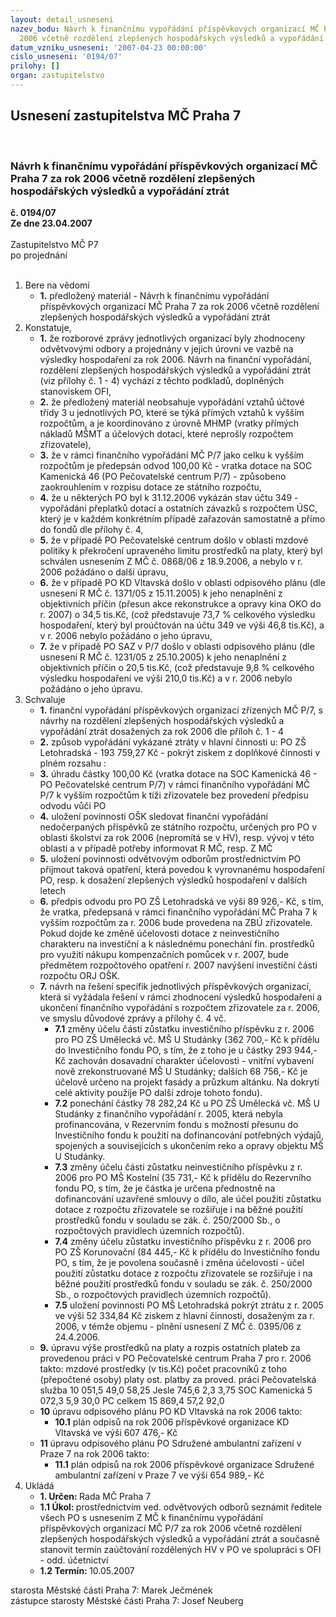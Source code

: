 ```yaml
---
layout: detail_usneseni
nazev_bodu: Návrh k finančnímu vypořádání příspěvkových organizací MČ Praha 7 za rok
  2006 včetně rozdělení zlepšených hospodářských výsledků a vypořádání ztrát
datum_vzniku_usneseni: '2007-04-23 00:00:00'
cislo_usneseni: '0194/07'
prilohy: []
organ: zastupitelstvo
---
```

<div id="ucUsn_pList" class="usn">
	<span><h2>Usnesení zastupitelstva MČ Praha 7 </h2>
<br></span><div class="standBody">
<span><h3>Návrh k finančnímu vypořádání příspěvkových organizací MČ Praha 7 za rok 2006 včetně rozdělení zlepšených hospodářských výsledků a vypořádání ztrát</h3></span><div class="center">
		<strong>č. 0194/07</strong><br>
	</div>
<div class="center">
		<strong>Ze dne 23.04.2007</strong><br><br>
	</div>Zastupitelstvo MČ P7<br> po projednání<br><br><ol>
<li>Bere na vědomí<ul><li>
<strong>1.</strong> předložený materiál - Návrh k finančnímu vypořádání příspěvkových organizací MČ Praha 7 za rok 2006 včetně rozdělení zlepšených hospodářských výsledků a vypořádání ztrát</li></ul>
</li>
<li>Konstatuje,<ul>
<li>
<strong>1.</strong> že rozborové zprávy jednotlivých organizací byly zhodnoceny odvětvovými odbory a projednány v jejich úrovni ve vazbě na výsledky hospodaření za rok 2006. Návrh na finanční vypořádání, rozdělení zlepšených hospodářských výsledků a vypořádání ztrát (viz přílohy č. 1 - 4) vychází z těchto podkladů, doplněných stanoviskem OFI,</li>
<li>
<strong>2.</strong> že předložený materiál neobsahuje vypořádání vztahů účtové třídy 3 u jednotlivých PO,  které se týká přímých vztahů k vyšším rozpočtům, a je koordinováno z úrovně MHMP (vratky přímých nákladů MŠMT a účelových dotací, které neprošly rozpočtem zřizovatele),</li>
<li>
<strong>3.</strong> že v rámci finančního vypořádání MČ P/7 jako celku k vyšším rozpočtům je předepsán odvod 100,00 Kč - vratka dotace na SOC Kamenická 46 (PO Pečovatelské centrum P/7) - způsobeno zaokrouhlením v rozpisu dotace ze státního rozpočtu,</li>
<li>
<strong>4.</strong> že u některých PO byl k 31.12.2006 vykázán stav účtu 349 - vypořádání přeplatků dotací a ostatních závazků s rozpočtem ÚSC, který je v každém konkrétním případě zařazován samostatně a přímo do fondů dle přílohy č. 4,</li>
<li>
<strong>5.</strong> že v případě PO Pečovatelské centrum došlo v oblasti mzdové politiky k překročení upraveného limitu prostředků na platy, který byl schválen usnesením Z MČ č. 0868/06 z 18.9.2006, a nebylo v r. 2006 požádáno o další úpravu,</li>
<li>
<strong>6.</strong> že v případě PO KD Vltavská došlo v oblasti odpisového plánu (dle usnesení R MČ č. 1371/05 z 15.11.2005) k jeho nenaplnění z objektivních příčin (přesun akce rekonstrukce a opravy kina OKO do r. 2007) o 34,5 tis.Kč, (což představuje 73,7 % celkového výsledku hospodaření, který byl proúčtován na účtu 349  ve výši 46,8 tis.Kč), a v r. 2006 nebylo požádáno o jeho úpravu,</li>
<li>
<strong>7.</strong> že v případě PO SAZ v P/7 došlo v oblasti odpisového plánu (dle usnesení R MČ č. 1231/05 z 25.10.2005) k jeho nenaplnění z objektivních příčin o 20,5 tis.Kč,  (což představuje 9,8 % celkového výsledku hospodaření ve výši 210,0 tis.Kč) a v r. 2006 nebylo požádáno o jeho úpravu.</li>
</ul>
</li>
<li>Schvaluje<ul>
<li>
<strong>1.</strong> finanční vypořádání příspěvkových organizací zřízených MČ P/7, s návrhy na rozdělení zlepšených hospodářských výsledků a vypořádání ztrát dosažených za rok 2006 dle příloh č. 1 - 4</li>
<li>
<strong>2.</strong> způsob vypořádání vykázané ztráty v hlavní činnosti  u:  PO ZŠ Letohradská - 193 759,27 Kč - pokrýt ziskem z doplňkové činnosti v plném rozsahu :</li>
<li>
<strong>3.</strong> úhradu částky 100,00 Kč (vratka dotace na SOC Kamenická 46 - PO Pečovatelské centrum P/7) v rámci finančního vypořádání MČ P/7 k vyšším rozpočtům k tíži zřizovatele bez provedení  předpisu odvodu vůči PO</li>
<li>
<strong>4.</strong> uložení povinnosti OŠK sledovat finanční vypořádání nedočerpaných příspěvků ze státního rozpočtu, určených pro PO v oblasti školství za rok 2006 (nepromítá se v HV), resp. vývoj v této oblasti a v případě potřeby informovat R MČ, resp. Z MČ</li>
<li>
<strong>5.</strong> uložení povinnosti odvětvovým odborům prostřednictvím PO přijmout taková opatření, která    povedou k vyrovnanému hospodaření PO, resp. k dosažení zlepšených výsledků hospodaření v dalších letech  </li>
<li>
<strong>6.</strong> předpis odvodu pro PO ZŠ Letohradská ve výši 89 926,- Kč, s tím, že vratka, předepsaná v rámci finančního vypořádání MČ Praha 7 k vyšším rozpočtům za r. 2006 bude provedena  na ZBÚ zřizovatele. Pokud dojde ke změně účelovosti dotace z neinvestičního charakteru na investiční a k následnému ponechání fin. prostředků pro využití nákupu kompenzačních pomůcek v r. 2007, bude předmětem rozpočtového opatření r. 2007 navýšení investiční části rozpočtu ORJ OŠK.</li>
<li>
<strong>7.</strong> návrh na řešení specifik jednotlivých příspěvkových organizací, která si vyžádala řešení v rámci zhodnocení výsledků hospodaření a ukončení finančního vypořádání s rozpočtem zřizovatele za r. 2006, ve smyslu důvodové zprávy a přílohy č. 4 vč.<ul>
<li>
<strong>7.1</strong> změny účelu části zůstatku investičního příspěvku z r. 2006 pro PO ZŠ Umělecká vč. MŠ U Studánky (362 700,- Kč k přídělu do Investičního fondu PO, s tím, že z toho  je u částky 293 944,- Kč zachován dosavadní charakter účelovosti - vnitřní vybavení nově zrekonstruované MŠ U Studánky; dalších 68 756,- Kč je účelově určeno na projekt fasády a průzkum altánku. Na dokrytí celé aktivity použije PO další zdroje tohoto fondu). </li>
<li>
<strong>7.2</strong> ponechání částky 78 282,24  Kč u PO ZŠ Umělecká vč. MŠ U Studánky z finančního vypořádání r. 2005, která nebyla profinancována, v  Rezervním fondu s možností přesunu do Investičního fondu k použití na dofinancování potřebných výdajů, spojených a souvisejících s ukončením reko a opravy objektu MŠ U Studánky.</li>
<li>
<strong>7.3</strong> změny účelu části zůstatku neinvestičního příspěvku z r. 2006 pro PO MŠ Kostelní (35 731,- Kč k přídělu do Rezervního fondu PO, s tím, že je částka je určena přednostně na dofinancování uzavřené smlouvy o dílo, ale účel použití zůstatku dotace z rozpočtu zřizovatele se rozšiřuje  i na běžné použití prostředků fondu v souladu se zák. č. 250/2000 Sb., o rozpočtových pravidlech územních rozpočtů).  </li>
<li>
<strong>7.4</strong> změny účelu zůstatku investičního příspěvku z r. 2006 pro PO ZŠ Korunovační (84 445,- Kč k přídělu do Investičního fondu PO, s tím, že je povolena současně i  změna účelovosti -  účel použití zůstatku dotace z rozpočtu zřizovatele se rozšiřuje i na běžné použití prostředků fondu v souladu se zák. č. 250/2000 Sb., o rozpočtových pravidlech územních rozpočtů).  </li>
<li>
<strong>7.5</strong> uložení povinnosti PO MŠ Letohradská pokrýt ztrátu z r. 2005 ve výši 52 334,84 Kč ziskem z hlavní činnosti, dosaženým za r. 2006, v témže objemu - plnění usnesení Z MČ č. 0395/06 z 24.4.2006.</li>
</ul>
</li>
<li>
<strong>9.</strong> úpravu výše prostředků na platy a rozpis ostatních plateb za provedenou práci v PO Pečovatelské centrum Praha 7 pro r. 2006  takto:                              mzdové prostředky (v tis.Kč)	                          počet pracovníků                                           z toho                       	                         (přepočtené osoby)                                    platy	ost. platby za proved. práci Pečovatelská služba   10 051,5   	49,0	                                  58,25 Jesle                                745,6	              2,3	                                    3,75 SOC Kamenická          5 072,3	              5,9	                                  30,0 PC celkem                 15 869,4	            57,2	                                  92,0 </li>
<li>
<strong>10</strong> úpravu odpisového plánu PO KD Vltavská na rok 2006 takto:<ul><li>
<strong>10.1</strong> plán odpisů na rok 2006 příspěvkové organizace KD Vltavská ve výši     607 476,- Kč</li></ul>
</li>
<li>
<strong>11</strong> úpravu odpisového plánu PO Sdružené ambulantní zařízení v Praze 7 na rok 2006  takto:<ul><li>
<strong>11.1</strong> plán odpisů na rok 2006 příspěvkové organizace Sdružené ambulantní zařízení v Praze 7 ve výši 654 989,- Kč</li></ul>
</li>
</ul>
</li>
<li>Ukládá<ul>
<li>
<strong>1. Určen: </strong>Rada MČ Praha 7</li>
<li>
<strong>1.1 Úkol: </strong>prostřednictvím ved. odvětvových odborů seznámit ředitele všech PO s usnesením Z MČ k finančnímu vypořádání příspěvkových organizací MČ P/7 za rok 2006 včetně rozdělení zlepšených hospodářských výsledků a vypořádání ztrát a současně stanovit termín zaúčtování rozdělených HV v PO ve spolupráci s OFI - odd. účetnictví</li>
<li>
<strong>1.2 Termín: </strong>10.05.2007</li>
</ul>
</li>
</ol>starosta Městské části Praha 7: Marek Ječmének<br>zástupce starosty Městské části Praha 7: Josef Neuberg
</div>
</div>